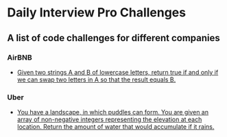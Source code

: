 # Daily Interview Pro Challenges

## A list of code challenges for different companies

### AirBNB
* [Given two strings A and B of lowercase letters, return true if and only if we can swap two letters in A so that the result equals B.](airbnb/challenge_1.kt)

### Uber
* [You have a landscape, in which puddles can form. You are given an array of non-negative integers representing the elevation at each location. Return the amount of water that would accumulate if it rains.](uber/challenge_1.kt)
